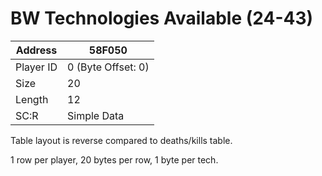 
#  BW Technologies Available (24-43)
Address   | 58F050
----------|-------------
Player ID | 0 (Byte Offset: 0)
Size 	  | 20
Length 	  | 12
SC:R      | Simple Data

Table layout is reverse compared to deaths/kills table.

1 row per player, 20 bytes per row, 1 byte per tech.
